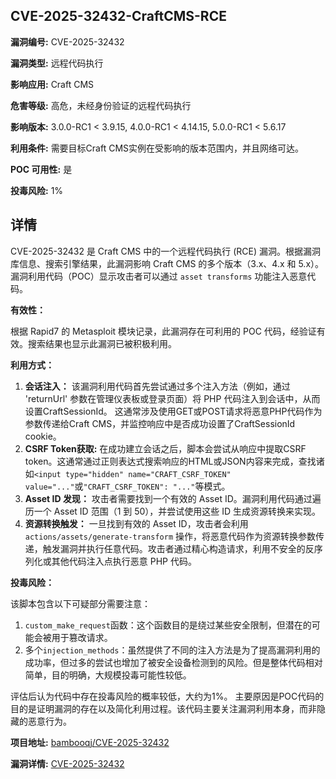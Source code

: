 ## CVE-2025-32432-CraftCMS-RCE

**漏洞编号:** CVE-2025-32432

**漏洞类型:** 远程代码执行

**影响应用:** Craft CMS

**危害等级:** 高危，未经身份验证的远程代码执行

**影响版本:** 3.0.0-RC1 < 3.9.15, 4.0.0-RC1 < 4.14.15, 5.0.0-RC1 < 5.6.17

**利用条件:** 需要目标Craft CMS实例在受影响的版本范围内，并且网络可达。

**POC 可用性:** 是

**投毒风险:** 1%

## 详情

CVE-2025-32432 是 Craft CMS 中的一个远程代码执行 (RCE) 漏洞。根据漏洞库信息、搜索引擎结果，此漏洞影响 Craft CMS 的多个版本（3.x、4.x 和 5.x）。漏洞利用代码（POC）显示攻击者可以通过 `asset transforms` 功能注入恶意代码。

**有效性：**

根据 Rapid7 的 Metasploit 模块记录，此漏洞存在可利用的 POC 代码，经验证有效。搜索结果也显示此漏洞已被积极利用。

**利用方式：**

1.  **会话注入：** 该漏洞利用代码首先尝试通过多个注入方法（例如，通过 'returnUrl' 参数在管理仪表板或登录页面）将 PHP 代码注入到会话中，从而设置CraftSessionId。 这通常涉及使用GET或POST请求将恶意PHP代码作为参数传递给Craft CMS，并监控响应中是否成功设置了CraftSessionId cookie。
2.  **CSRF Token获取:** 在成功建立会话之后，脚本会尝试从响应中提取CSRF token。这通常通过正则表达式搜索响应的HTML或JSON内容来完成，查找诸如`<input type="hidden" name="CRAFT_CSRF_TOKEN" value="..."`或`"CRAFT_CSRF_TOKEN": "..."`等模式。
3.  **Asset ID 发现：** 攻击者需要找到一个有效的 Asset ID。漏洞利用代码通过遍历一个 Asset ID 范围（1 到 50），并尝试使用这些 ID 生成资源转换来实现。
4.  **资源转换触发：**  一旦找到有效的 Asset ID，攻击者会利用 `actions/assets/generate-transform` 操作，将恶意代码作为资源转换参数传递，触发漏洞并执行任意代码。攻击者通过精心构造请求，利用不安全的反序列化或其他代码注入点执行恶意 PHP 代码。

**投毒风险：**

该脚本包含以下可疑部分需要注意：
1. `custom_make_request`函数：这个函数目的是绕过某些安全限制，但潜在的可能会被用于篡改请求。
2. 多个`injection_methods`：虽然提供了不同的注入方法是为了提高漏洞利用的成功率，但过多的尝试也增加了被安全设备检测到的风险。但是整体代码相对简单，目的明确，大规模投毒可能性较低。

评估后认为代码中存在投毒风险的概率较低，大约为1%。 主要原因是POC代码的目的是证明漏洞的存在以及简化利用过程。该代码主要关注漏洞利用本身，而非隐藏的恶意行为。

**项目地址:** [bambooqj/CVE-2025-32432](https://github.com/bambooqj/CVE-2025-32432)

**漏洞详情:** [CVE-2025-32432](https://nvd.nist.gov/vuln/detail/CVE-2025-32432)